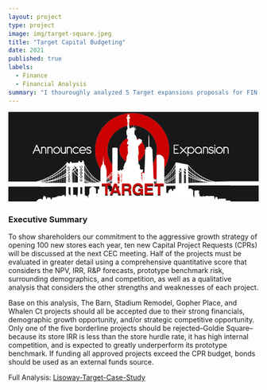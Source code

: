 ```yaml
---
layout: project
type: project
image: img/target-square.jpeg
title: "Target Capital Budgeting"
date: 2021
published: true
labels:
  - Finance
  - Financial Analysis
summary: "I thouroughly analyzed 5 Target expansions proposals for FIN 305"
---
```


<div class="text-center p-4">
  <img width="600px" src="../img/target.jpeg" class="img-thumbnail" >
</div>

### Executive Summary

To show shareholders our commitment to the aggressive growth strategy of opening 100 new stores each year, ten new Capital Project Requests (CPRs) will be discussed at the next CEC meeting. Half of the projects must be evaluated in greater detail using a comprehensive quantitative score that considers the NPV, IRR, R&P forecasts, prototype benchmark risk, surrounding demographics, and competition, as well as a qualitative analysis that considers the other strengths and weaknesses of each project.

Base on this analysis, The Barn, Stadium Remodel, Gopher Place, and Whalen Ct projects should all be accepted due to their strong financials, demographic growth opportunity, and/or strategic competitive opportunity. Only one of the five borderline projects should be rejected–Goldie Square–because its store IRR is less than the store hurdle rate, it has high internal competition, and is expected to greatly underperform its prototype benchmark. If funding all approved projects exceed the CPR budget, bonds should be used as an external funds source.


Full Analysis: <a href="https://github.com/JustinLisoway/JustinLisoway.github.io/blob/main/projects/Lisoway-Target.pdf"><i class="large github icon "></i>Lisoway-Target-Case-Study</a>
